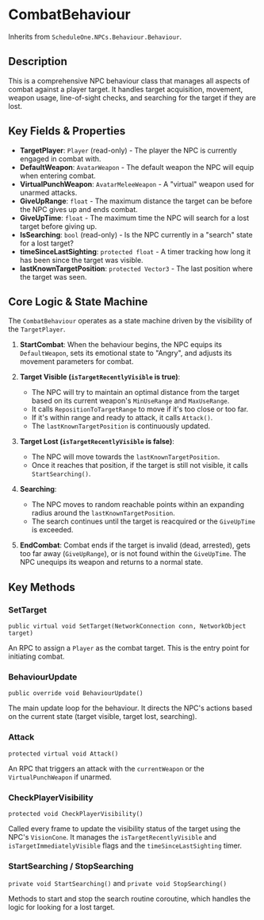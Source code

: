# CombatBehaviour

Inherits from `ScheduleOne.NPCs.Behaviour.Behaviour`.

## Description

This is a comprehensive NPC behaviour class that manages all aspects of combat against a player target. It handles target acquisition, movement, weapon usage, line-of-sight checks, and searching for the target if they are lost.

## Key Fields & Properties

-   **TargetPlayer**: `Player` (read-only) - The player the NPC is currently engaged in combat with.
-   **DefaultWeapon**: `AvatarWeapon` - The default weapon the NPC will equip when entering combat.
-   **VirtualPunchWeapon**: `AvatarMeleeWeapon` - A "virtual" weapon used for unarmed attacks.
-   **GiveUpRange**: `float` - The maximum distance the target can be before the NPC gives up and ends combat.
-   **GiveUpTime**: `float` - The maximum time the NPC will search for a lost target before giving up.
-   **IsSearching**: `bool` (read-only) - Is the NPC currently in a "search" state for a lost target?
-   **timeSinceLastSighting**: `protected float` - A timer tracking how long it has been since the target was visible.
-   **lastKnownTargetPosition**: `protected Vector3` - The last position where the target was seen.

## Core Logic & State Machine

The `CombatBehaviour` operates as a state machine driven by the visibility of the `TargetPlayer`.

1.  **StartCombat**: When the behaviour begins, the NPC equips its `DefaultWeapon`, sets its emotional state to "Angry", and adjusts its movement parameters for combat.

2.  **Target Visible (`isTargetRecentlyVisible` is true)**:
    -   The NPC will try to maintain an optimal distance from the target based on its current weapon's `MinUseRange` and `MaxUseRange`.
    -   It calls `RepositionToTargetRange` to move if it's too close or too far.
    -   If it's within range and ready to attack, it calls `Attack()`.
    -   The `lastKnownTargetPosition` is continuously updated.

3.  **Target Lost (`isTargetRecentlyVisible` is false)**:
    -   The NPC will move towards the `lastKnownTargetPosition`.
    -   Once it reaches that position, if the target is still not visible, it calls `StartSearching()`.

4.  **Searching**:
    -   The NPC moves to random reachable points within an expanding radius around the `lastKnownTargetPosition`.
    -   The search continues until the target is reacquired or the `GiveUpTime` is exceeded.

5.  **EndCombat**: Combat ends if the target is invalid (dead, arrested), gets too far away (`GiveUpRange`), or is not found within the `GiveUpTime`. The NPC unequips its weapon and returns to a normal state.

## Key Methods

### SetTarget
`public virtual void SetTarget(NetworkConnection conn, NetworkObject target)`

An RPC to assign a `Player` as the combat target. This is the entry point for initiating combat.

### BehaviourUpdate
`public override void BehaviourUpdate()`

The main update loop for the behaviour. It directs the NPC's actions based on the current state (target visible, target lost, searching).

### Attack
`protected virtual void Attack()`

An RPC that triggers an attack with the `currentWeapon` or the `VirtualPunchWeapon` if unarmed.

### CheckPlayerVisibility
`protected void CheckPlayerVisibility()`

Called every frame to update the visibility status of the target using the NPC's `VisionCone`. It manages the `isTargetRecentlyVisible` and `isTargetImmediatelyVisible` flags and the `timeSinceLastSighting` timer.

### StartSearching / StopSearching
`private void StartSearching()` and `private void StopSearching()`

Methods to start and stop the search routine coroutine, which handles the logic for looking for a lost target.

